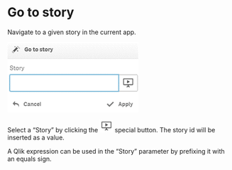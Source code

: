 # Go to story

Navigate to a given story in the current app.

![](../.gitbook/assets/image%20%2863%29.png)

Select a “Story” by clicking the ![](../.gitbook/assets/image%20%28146%29.png) special button. The story id will be inserted as a value.

A Qlik expression can be used in the “Story” parameter by prefixing it with an equals sign.

